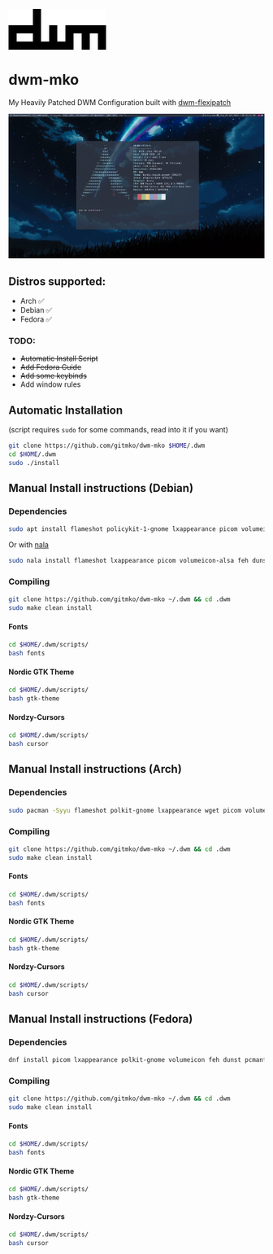 ![image](images/dwm-logo.png)

# dwm-mko

My Heavily Patched DWM Configuration built with [dwm-flexipatch](https://github.com/bakkeby/dwm-flexipatch)

![image](images/dwm-desktop.png)

## Distros supported:
  - Arch ✅
  - Debian ✅
  - Fedora ✅

### TODO:

- ~~Automatic Install Script~~
- ~~Add Fedora Guide~~
- ~~Add some keybinds~~
- Add window rules

## Automatic Installation

(script requires `sudo` for some commands, read into it if you want)

```bash
git clone https://github.com/gitmko/dwm-mko $HOME/.dwm
cd $HOME/.dwm
sudo ./install
```

## Manual Install instructions (Debian)

### Dependencies

```bash
sudo apt install flameshot policykit-1-gnome lxappearance picom volumeicon-alsa feh dunst pcmanfm alacritty suckless-tools make gcc libx11-dev libxft-dev libxinerama-dev xorg zip unzip fonts-roboto -y
```

Or with [nala](https://github.com/volitank/nala)

```bash
sudo nala install flameshot lxappearance picom volumeicon-alsa feh dunst pcmanfm alacritty suckless-tools make gcc libx11-dev libxft-dev libxinerama-dev xorg zip unzip fonts-roboto -y
```

### Compiling 

```bash
git clone https://github.com/gitmko/dwm-mko ~/.dwm && cd .dwm
sudo make clean install
```

#### Fonts

```bash
cd $HOME/.dwm/scripts/
bash fonts
```

#### Nordic GTK Theme

```bash
cd $HOME/.dwm/scripts/
bash gtk-theme
```

#### Nordzy-Cursors

```bash
cd $HOME/.dwm/scripts/
bash cursor
```

## Manual Install instructions (Arch)

### Dependencies

```bash
sudo pacman -Syyu flameshot polkit-gnome lxappearance wget picom volumeicon dunst feh pcmanfm alacritty dmenu xorg-xinit xorg ttf-roboto --noconfirm
```
### Compiling

```bash
git clone https://github.com/gitmko/dwm-mko ~/.dwm && cd .dwm
sudo make clean install
```

#### Fonts

```bash
cd $HOME/.dwm/scripts/
bash fonts
```

#### Nordic GTK Theme

```bash
cd $HOME/.dwm/scripts/
bash gtk-theme
```

#### Nordzy-Cursors

```bash
cd $HOME/.dwm/scripts/
bash cursor
```

## Manual Install instructions (Fedora)

### Dependencies

```bash
dnf install picom lxappearance polkit-gnome volumeicon feh dunst pcmanfm alacritty dmenu rofi make gcc libX11-devel libXft-devel libXinerama-devel libXrandr-devel xorg-x11-xinit-session unzip zip google-roboto-fonts flameshot -y
```
### Compiling

```bash
git clone https://github.com/gitmko/dwm-mko ~/.dwm && cd .dwm
sudo make clean install
```

#### Fonts

```bash
cd $HOME/.dwm/scripts/
bash fonts
```

#### Nordic GTK Theme

```bash
cd $HOME/.dwm/scripts/
bash gtk-theme
```

#### Nordzy-Cursors

```bash
cd $HOME/.dwm/scripts/
bash cursor
```